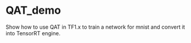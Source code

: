 # QAT_demo
Show how to use QAT in TF1.x to train a network for mnist and convert it into TensorRT engine.
